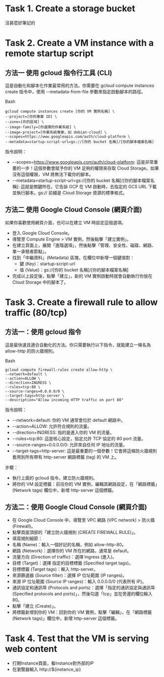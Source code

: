 # Task 1. Create a storage bucket
沒甚麼好筆記的

# Task 2. Create a VM instance with a remote startup script
## 方法一 使用 gcloud 指令行工具 (CLI)
這是自動化和腳本化作業最常用的方法。你需要在 gcloud compute instances create 指令中，使用 --metadata-from-file 參數來指定啟動腳本的路徑。

Bash
```
gcloud compute instances create [你的 VM 實例名稱] \
--project=[你的專案 ID] \
--zone=[你的區域] \
--image-family=[你選擇的作業系統] \
--image-project=[作業系統專案，如 debian-cloud] \
--scopes=https://www.googleapis.com/auth/cloud-platform \
--metadata=startup-script-url=gs://[你的 bucket 名稱]/[你的腳本檔案名稱]
```
指令說明：
* --scopes=https://www.googleapis.com/auth/cloud-platform: 這是非常重要的一步！這個參數會賦予你的 VM 足夠的權限來存取 Cloud Storage。如果沒有這個權限，VM 將無法下載你的腳本。
* --metadata=startup-script-url=gs://[你的 bucket 名稱]/[你的腳本檔案名稱]: 這就是關鍵所在。它告訴 GCP 在 VM 啟動時，去指定的 GCS URL 下載並執行腳本。gs:// 前綴是 Cloud Storage 資源的標準格式。

## 方法二 使用 Google Cloud Console (網頁介面)
如果你喜歡使用網頁介面，也可以在建立 VM 時設定這個選項。

* 登入 Google Cloud Console。
* 導覽至 Compute Engine > VM 實例，然後點擊「建立實例」。
* 在建立頁面上，展開「進階選項」，然後點擊「管理、安全性、磁碟、網路、單一承租者節點」。
* 找到「中繼資料」(Metadata) 區塊，在欄位中新增一個鍵值對：
  * 鍵 (Key)：startup-script-url
  * 值 (Value)：gs://[你的 bucket 名稱]/[你的腳本檔案名稱]
* 完成以上設定後，點擊「建立」，新的 VM 實例啟動時就會自動執行你放在 Cloud Storage 中的腳本了。

# Task 3. Create a firewall rule to allow traffic (80/tcp)
## 方法一：使用 gcloud 指令
這是最快速且適合自動化的方法。你只需要執行以下指令，就能建立一條名為 allow-http 的防火牆規則。

Bash
```
gcloud compute firewall-rules create allow-http \
--network=default \
--action=ALLOW \
--direction=INGRESS \
--rules=tcp:80 \
--source-ranges=0.0.0.0/0 \
--target-tags=http-server \
--description="Allow incoming HTTP traffic on port 80"
```
指令說明：
* --network=default: 你的 VM 通常會位於 default 網路中。
* --action=ALLOW: 允許符合規則的流量。
* --direction=INGRESS: 指的是進入你的 VM 的流量。
* --rules=tcp:80: 這是核心設定，指定允許 TCP 協定的 80 port 流量。
* --source-ranges=0.0.0.0/0: 允許來自任何 IP 地址的流量。
* --target-tags=http-server: 這是最重要的一個參數！它會將這條防火牆規則套用到所有帶有 http-server 網路標籤 (tag) 的 VM 上。

步驟：
* 執行上面的 gcloud 指令，建立防火牆規則。
* 將你的 VM 設定標籤：前往你的 VM 實例，編輯其網路設定，在「網路標籤」(Network tags) 欄位中，新增 http-server 這個標籤。

## 方法二：使用 Google Cloud Console (網頁介面)
* 在 Google Cloud Console 中，導覽至 VPC 網路 (VPC network) > 防火牆 (Firewall)。
* 點擊頁面頂部的「建立防火牆規則 (CREATE FIREWALL RULE)」。
* 填寫規則細節：
* 名稱 (Name)：輸入一個好記的名稱，例如 allow-http-80。
* 網路 (Network)：選擇你的 VM 所在的網路，通常是 default。
* 流量方向 (Direction of traffic)：選擇 Ingress (進入)。
* 目標 (Target)：選擇 指定的目標標籤 (Specified target tags)。
* 目標標籤 (Target tags)：輸入 http-server。
* 來源篩選器 (Source filter)：選擇 IP 位址範圍 (IP ranges)。
* 來源 IP 位址範圍 (Source IP ranges)：輸入 0.0.0.0/0 (代表所有 IP)。
* 通訊協定和通訊埠 (Protocols and ports)：選擇「指定的通訊協定與通訊埠 (Specified protocols and ports)」，然後勾選「tcp」並在旁邊的欄位輸入 80。
* 點擊「建立 (Create)」。
* 將標籤新增到你的 VM：回到你的 VM 實例，點擊「編輯」，在「網路標籤 (Network tags)」欄位中，新增 http-server 這個標籤。


# Task 4. Test that the VM is serving web content
* 打開Instance頁面，看Instance對外部的IP
* 在瀏覽器輸入 http://${instance_ip}
